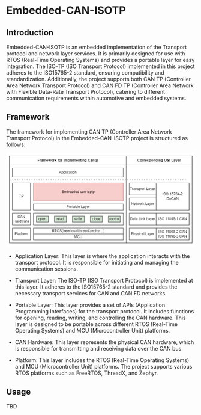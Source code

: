 # Embedded-CAN-ISOTP
## Introduction
Embedded-CAN-ISOTP is an embedded implementation of the Transport protocol and network layer services. It is primarily designed for use with RTOS (Real-Time Operating Systems) and provides a portable layer for easy integration. The ISO-TP (ISO Transport Protocol) implemented in this project adheres to the ISO15765-2 standard, ensuring compatibility and standardization. Additionally, the project supports both CAN TP (Controller Area Network Transport Protocol) and CAN FD TP (Controller Area Network with Flexible Data-Rate Transport Protocol), catering to different communication requirements within automotive and embedded systems.
## Framework

The framework for implementing CAN TP (Controller Area Network Transport Protocol) in the Embedded-CAN-ISOTP project is structured as follows:

<div style="text-align: center;">
  <img src="./docs/cantp_framework.jpg">
</div>

- Application Layer: This layer is where the application interacts with the transport protocol. It is responsible for initiating and managing the communication sessions.

- Transport Layer: The ISO-TP (ISO Transport Protocol) is implemented at this layer. It adheres to the ISO15765-2 standard and provides the necessary transport services for CAN and CAN FD networks.

- Portable Layer: This layer provides a set of APIs (Application Programming Interfaces) for the transport protocol. It includes functions for opening, reading, writing, and controlling the CAN hardware. This layer is designed to be portable across different RTOS (Real-Time Operating Systems) and MCU (Microcontroller Unit) platforms.

- CAN Hardware: This layer represents the physical CAN hardware, which is responsible for transmitting and receiving data over the CAN bus.

- Platform: This layer includes the RTOS (Real-Time Operating Systems) and MCU (Microcontroller Unit) platforms. The project supports various RTOS platforms such as FreeRTOS, ThreadX, and Zephyr.

## Usage
TBD
